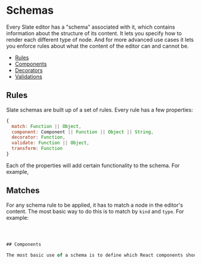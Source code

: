 
# Schemas

Every Slate editor has a "schema" associated with it, which contains information about the structure of its content. It lets you specify how to render each different type of node. And for more advanced use cases it lets you enforce rules about what the content of the editor can and cannot be.

- [Rules](#rules)
- [Components](#components)
- [Decorators](#decorators)
- [Validations](#validations)


## Rules

Slate schemas are built up of a set of rules. Every rule has a few properties:

```js
{
  match: Function || Object,
  component: Component || Function || Object || String,
  decorator: Function,
  validate: Function || Object,
  transform: Function
}
```

Each of the properties will add certain functionality to the schema. For example,


## Matches

For any schema rule to be applied, it has to match a node in the editor's content. The most basic way to do this is to match by `kind` and `type`. For example:

```js



## Components

The most basic use of a schema is to define which React components should be rendered for each node in the editor. For example, you might want to

```

